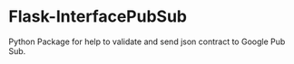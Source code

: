 # Flask-InterfacePubSub
Python Package for help to validate and send json contract to Google Pub Sub.
